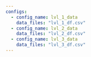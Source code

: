 ```yaml
---
configs:
  - config_name: lvl_1_data
    data_files: "lvl_1_df.csv"
  - config_name: lvl_2_data
    data_files: "lvl_2_df.csv"
  - config_name: lvl_3_data
    data_files: "lvl_3_df.csv"
---
```

